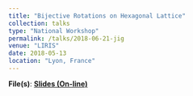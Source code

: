 ```yaml
---
title: "Bijective Rotations on Hexagonal Lattice"
collection: talks
type: "National Workshop"
permalink: /talks/2018-06-21-jig
venue: "LIRIS"
date: 2018-05-13
location: "Lyon, France"
---
```

**File(s)**: [**Slides (On-line)**](http://slides.com/kacperpluta/bijective-rotations-on-hexagonal-lattice)

